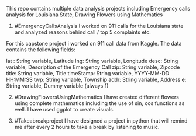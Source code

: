 This repo contains multiple data analysis projects including Emergency calls analysis for Louisiana State, Drawing Flowers using Mathematics 

1) #EmergencyCallsAnalysis
I worked on 911 calls for the Louisiana state and analyzed reasons behind call / top 5 complaints etc.

For this capstone project i worked on 911 call data from Kaggle. The data contains the following fields:

lat : String variable, Latitude
lng: String variable, Longitude
desc: String variable, Description of the Emergency Call
zip: String variable, Zipcode
title: String variable, Title
timeStamp: String variable, YYYY-MM-DD HH:MM:SS
twp: String variable, Township
addr: String variable, Address
e: String variable, Dummy variable (always 1)


2) #DrawingFlowersUsingMathematics
I have created different flowers using complete mathematics including the use of sin, cos functions as well. I have used ggplot to create visuals.

3) #Takeabreakproject
I have designed a project in python that will remind me after every 2 hours to take a break by listening to music.
